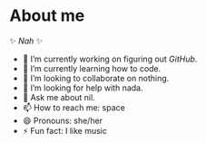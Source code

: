 # About me


✨ *Nah* ✨
- 🔭 I’m currently working on figuring out *GitHub*.
- 🌱 I’m currently learning how to code.
- 👯 I’m looking to collaborate on nothing.
- 🤔 I’m looking for help with nada.
- 💬 Ask me about nil.
- 📫 How to reach me: space
- 😄 Pronouns: she/her
- ⚡ Fun fact: I like music
